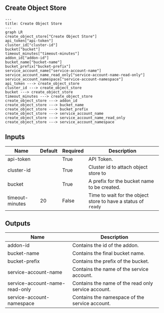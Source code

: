 ## Create Object Store

```mermaid
---
title: Create Object Store
---
graph LR
create_object_store["Create Object Store"]
api_token["api-token"]
cluster_id["cluster-id"]
bucket["bucket"]
timeout_minutes["timeout-minutes"]
addon_id["addon-id"]
bucket_name["bucket-name"]
bucket_prefix["bucket-prefix"]
service_account_name["service-account-name"]
service_account_name_read_only["service-account-name-read-only"]
service_account_namespace["service-account-namespace"]
api_token ---> create_object_store
cluster_id ---> create_object_store
bucket ---> create_object_store
timeout_minutes ---> create_object_store
create_object_store ---> addon_id
create_object_store ---> bucket_name
create_object_store ---> bucket_prefix
create_object_store ---> service_account_name
create_object_store ---> service_account_name_read_only
create_object_store ---> service_account_namespace
```
## Inputs
| Name | Default | Required | Description |
| --- | --- | --- | --- |
| api-token |  | True | API Token. |
| cluster-id |  | True | Cluster id to attach object store to |
| bucket |  | True | A prefix for the bucket name to be created. |
| timeout-minutes | 20 | False | Time to wait for the object store to have a status of `ready` |

## Outputs
| Name | Description |
| --- | --- |
| addon-id | Contains the id of the addon. |
| bucket-name | Contains the final bucket name. |
| bucket-prefix | Contains the prefix of the bucket. |
| service-account-name | Contains the name of the service account. |
| service-account-name-read-only | Contains the name of the read only service account. |
| service-account-namespace | Contains the namespace of the service account. |


